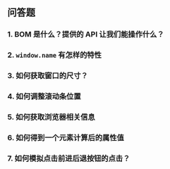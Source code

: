 ## 问答题  
### 1. BOM 是什么？提供的 API 让我们能操作什么？  


### 2. `window.name` 有怎样的特性  


### 3. 如何获取窗口的尺寸？  


### 4. 如何调整滚动条位置  


### 5. 如何获取浏览器相关信息  


### 6. 如何得到一个元素计算后的属性值  


### 7. 如何模拟点击前进后退按钮的点击？  


